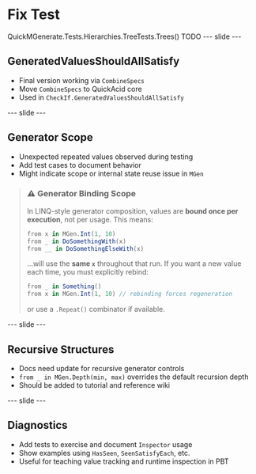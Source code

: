 # Fix Test
QuickMGenerate.Tests.Hierarchies.TreeTests.Trees()
TODO
--- slide ---

## GeneratedValuesShouldAllSatisfy

* Final version working via `CombineSpecs`
* Move `CombineSpecs` to QuickAcid core
* Used in `CheckIf.GeneratedValuesShouldAllSatisfy`

--- slide ---

## Generator Scope

* Unexpected repeated values observed during testing
* Add test cases to document behavior
* Might indicate scope or internal state reuse issue in `MGen`

> ### ⚠️ Generator Binding Scope
>
> In LINQ-style generator composition, values are **bound once per execution**, not per usage.
> This means:
>
> ```csharp
> from x in MGen.Int(1, 10)
> from _ in DoSomethingWith(x)
> from __ in DoSomethingElseWith(x)
> ```
>
> ...will use the **same `x`** throughout that run.
> If you want a new value each time, you must explicitly rebind:
>
> ```csharp
> from _ in Something()
> from x in MGen.Int(1, 10) // rebinding forces regeneration
> ```
>
> or use a `.Repeat()` combinator if available.

--- slide ---

## Recursive Structures

* Docs need update for recursive generator controls
* `from _ in MGen.Depth(min, max)` overrides the default recursion depth
* Should be added to tutorial and reference wiki

--- slide ---

## Diagnostics

* Add tests to exercise and document `Inspector` usage
* Show examples using `HasSeen`, `SeenSatisfyEach`, etc.
* Useful for teaching value tracking and runtime inspection in PBT

